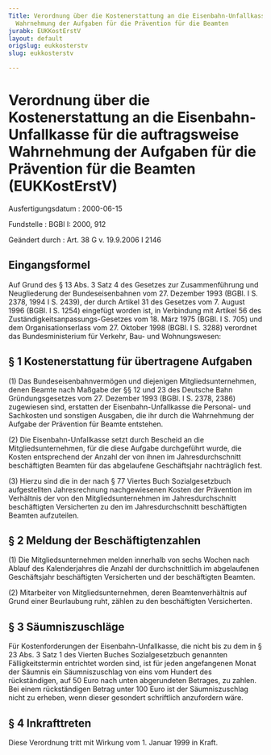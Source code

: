 ```yaml
---
Title: Verordnung über die Kostenerstattung an die Eisenbahn-Unfallkasse für die auftragsweise
  Wahrnehmung der Aufgaben für die Prävention für die Beamten
jurabk: EUKKostErstV
layout: default
origslug: eukkosterstv
slug: eukkosterstv

---
```


# Verordnung über die Kostenerstattung an die Eisenbahn-Unfallkasse für die auftragsweise Wahrnehmung der Aufgaben für die Prävention für die Beamten (EUKKostErstV)

Ausfertigungsdatum
:   2000-06-15

Fundstelle
:   BGBl I: 2000, 912

Geändert durch
:   Art. 38 G v. 19.9.2006 I 2146

## Eingangsformel

Auf Grund des § 13 Abs. 3 Satz 4 des Gesetzes zur Zusammenführung und
Neugliederung der Bundeseisenbahnen vom 27. Dezember 1993 (BGBl. I S.
2378, 1994 I S. 2439), der durch Artikel 31 des Gesetzes vom 7. August
1996 (BGBl. I S. 1254) eingefügt worden ist, in Verbindung mit Artikel
56 des Zuständigkeitsanpassungs-Gesetzes vom 18. März 1975 (BGBl. I S.
705) und dem Organisationserlass vom 27. Oktober 1998 (BGBl. I S.
3288) verordnet das Bundesministerium für Verkehr, Bau- und
Wohnungswesen:

## § 1 Kostenerstattung für übertragene Aufgaben

(1) Das Bundeseisenbahnvermögen und diejenigen Mitgliedsunternehmen,
denen Beamte nach Maßgabe der §§ 12 und 23 des Deutsche Bahn
Gründungsgesetzes vom 27. Dezember 1993 (BGBl. I S. 2378, 2386)
zugewiesen sind, erstatten der Eisenbahn-Unfallkasse die Personal- und
Sachkosten und sonstigen Ausgaben, die ihr durch die Wahrnehmung der
Aufgabe der Prävention für Beamte entstehen.

(2) Die Eisenbahn-Unfallkasse setzt durch Bescheid an die
Mitgliedsunternehmen, für die diese Aufgabe durchgeführt wurde, die
Kosten entsprechend der Anzahl der von ihnen im Jahresdurchschnitt
beschäftigten Beamten für das abgelaufene Geschäftsjahr nachträglich
fest.

(3) Hierzu sind die in der nach § 77 Viertes Buch Sozialgesetzbuch
aufgestellten Jahresrechnung nachgewiesenen Kosten der Prävention im
Verhältnis der von den Mitgliedsunternehmen im Jahresdurchschnitt
beschäftigten Versicherten zu den im Jahresdurchschnitt beschäftigten
Beamten aufzuteilen.

## § 2 Meldung der Beschäftigtenzahlen

(1) Die Mitgliedsunternehmen melden innerhalb von sechs Wochen nach
Ablauf des Kalenderjahres die Anzahl der durchschnittlich im
abgelaufenen Geschäftsjahr beschäftigten Versicherten und der
beschäftigten Beamten.

(2) Mitarbeiter von Mitgliedsunternehmen, deren Beamtenverhältnis auf
Grund einer Beurlaubung ruht, zählen zu den beschäftigten
Versicherten.

## § 3 Säumniszuschläge

Für Kostenforderungen der Eisenbahn-Unfallkasse, die nicht bis zu dem
in § 23 Abs. 3 Satz 1 des Vierten Buches Sozialgesetzbuch genannten
Fälligkeitstermin entrichtet worden sind, ist für jeden angefangenen
Monat der Säumnis ein Säumniszuschlag von eins vom Hundert des
rückständigen, auf 50 Euro nach unten abgerundeten Betrages, zu
zahlen. Bei einem rückständigen Betrag unter 100 Euro ist der
Säumniszuschlag nicht zu erheben, wenn dieser gesondert schriftlich
anzufordern wäre.

## § 4 Inkrafttreten

Diese Verordnung tritt mit Wirkung vom 1. Januar 1999 in Kraft.

